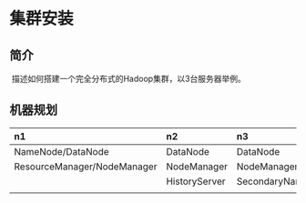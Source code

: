 # 集群安装

## 简介

​	描述如何搭建一个完全分布式的Hadoop集群，以3台服务器举例。

## 机器规划

| n1                          | n2            | n3                |
| :-------------------------- | :------------ | :---------------- |
| NameNode/DataNode           | DataNode      | DataNode          |
| ResourceManager/NodeManager | NodeManager   | NodeManager       |
|                             | HistoryServer | SecondaryNameNode |
|                             |               |                   |

